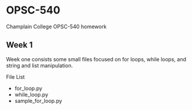 # OPSC-540

Champlain College OPSC-540 homework

## Week 1

Week one consists some small files focused on for loops, while loops, and string and list manipulation.

File List

- for_loop.py
- while_loop.py
- sample_for_loop.py

